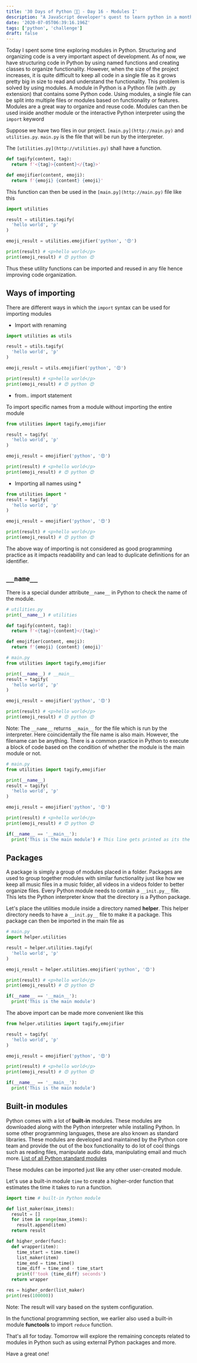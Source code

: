 ```yaml
---
title: '30 Days of Python 👨‍💻 - Day 16 - Modules I'
description: "A JavaScript developer's quest to learn python in a month."
date: '2020-07-05T06:39:16.196Z'
tags: ['python', 'challenge']
draft: false
---
```

Today I spent some time exploring modules in Python. Structuring and organizing code is a very important aspect of development. As of now, we have structuring code in Python by using named functions and creating classes to organize functionality. However, when the size of the project increases, it is quite difficult to keep all code in a single file as it grows pretty big in size to read and understand the functionality. This problem is solved by using modules. A module in Python is a Python file (with .py extension) that contains some Python code. Using modules, a single file can be split into multiple files or modules based on functionality or features. Modules are a great way to organize and reuse code. Modules can then be used inside another module or the interactive Python interpreter using the `import` keyword

Suppose we have two files in our project. `[main.py](http://main.py)` and `utilities.py`. `main.py` is the file that will be run by the interpreter.

The `[utilities.py](http://utilities.py)` shall have a function. 

```python
def tagify(content, tag):
  return f'<{tag}>{content}</{tag}>'

def emojifier(content, emoji):
  return f'{emoji} {content} {emoji}'
```

This function can then be used in the `[main.py](http://main.py)` file like this

```python
import utilities

result = utilities.tagify(
  'hello world', 'p'
)

emoji_result = utilities.emojifier('python', '😍')

print(result) # <p>hello world</p>
print(emoji_result) # 😍 python 😍
```

Thus these utility functions can be imported and reused in any file hence improving code organization.

## Ways of importing

There are different ways in which the `import` syntax can be used for importing modules

- Import with renaming

```python
import utilities as utils

result = utils.tagify(
  'hello world', 'p'
)

emoji_result = utils.emojifier('python', '😍')

print(result) # <p>hello world</p>
print(emoji_result) # 😍 python 😍
```

- from.. import statement

To import specific names from a module without importing the entire module

```python
from utilities import tagify,emojifier

result = tagify(
  'hello world', 'p'
)

emoji_result = emojifier('python', '😍')

print(result) # <p>hello world</p>
print(emoji_result) # 😍 python 😍
```

- Importing all names using *

```python
from utilities import *
result = tagify(
  'hello world', 'p'
)

emoji_result = emojifier('python', '😍')

print(result) # <p>hello world</p>
print(emoji_result) # 😍 python 😍
```

The above way of importing is not considered as good programming practice as it impacts readability and can lead to duplicate definitions for an identifier.

## `__name__`

There is a special dunder attribute`__name__` in Python to check the name of the module.

```python
# utilities.py
print(__name__) # utilities

def tagify(content, tag):
  return f'<{tag}>{content}</{tag}>'

def emojifier(content, emoji):
  return f'{emoji} {content} {emoji}'
```

```python
# main.py
from utilities import tagify,emojifier

print(__name__) # __main__
result = tagify(
  'hello world', 'p'
)

emoji_result = emojifier('python', '😍')

print(result) # <p>hello world</p>
print(emoji_result) # 😍 python 😍
```

Note: The `__name__` returns `__main__` for the file which is run by the interpreter. Here coincidentally the file name is also main. However, the filename can be anything. There is a common practice in Python to execute a block of code based on the condition of whether the module is the main module or not.

```python
# main.py
from utilities import tagify,emojifier

print(__name__)
result = tagify(
  'hello world', 'p'
)

emoji_result = emojifier('python', '😍')

print(result) # <p>hello world</p>
print(emoji_result) # 😍 python 😍

if(__name__ == '__main__'):
  print('This is the main module') # This line gets printed as its the main module
```

## Packages

A package is simply a group of modules placed in a folder. Packages are used to group together modules with similar functionality just like how we keep all music files in a music folder, all videos in a videos folder to better organize files. Every Python module needs to contain a `__init.py__` file. This lets the Python interpreter know that the directory is a Python package. 

Let's place the utilities module inside a directory named **helper**. This helper directory needs to have a `__init.py__` file to make it a package. This package can then be imported in the main file as

```python
# main.py
import helper.utilities

result = helper.utilities.tagify(
  'hello world', 'p'
)

emoji_result = helper.utilities.emojifier('python', '😍')

print(result) # <p>hello world</p>
print(emoji_result) # 😍 python 😍

if(__name__ == '__main__'):
  print('This is the main module')
```

The above import can be made more convenient like this

```python
from helper.utilities import tagify,emojifier

result = tagify(
  'hello world', 'p'
)

emoji_result = emojifier('python', '😍')

print(result) # <p>hello world</p>
print(emoji_result) # 😍 python 😍

if(__name__ == '__main__'):
  print('This is the main module')
```

## Built-in modules

Python comes with a lot of **built-in** modules. These modules are downloaded along with the Python interpreter while installing Python. In some other programming languages, these are also known as standard libraries. These modules are developed and maintained by the Python core team and provide the out of the box functionality to do lot of cool things such as reading files, manipulate audio data, manipulating email and much more. [List of all Python standard modules](https://docs.python.org/3/py-modindex.html)

These modules can be imported just like any other user-created module. 

Let's use a built-in module `time` to create a higher-order function that estimates the time it takes to run a function.

```python
import time # built-in Python module

def list_maker(max_items):
  result = []
  for item in range(max_items):
    result.append(item)
  return result

def higher_order(func):
  def wrapper(item):
    time_start = time.time()
    list_maker(item)
    time_end = time.time()
    time_diff = time_end - time_start
    print(f'took {time_diff} seconds')
  return wrapper

res = higher_order(list_maker)
print(res(100000))
```

Note: The result will vary based on the system configuration.

In the functional programming section, we earlier also used a built-in module **functools** to import `reduce` function.

That's all for today. Tomorrow will explore the remaining concepts related to modules in Python such as using external Python packages and more.

Have a great one!